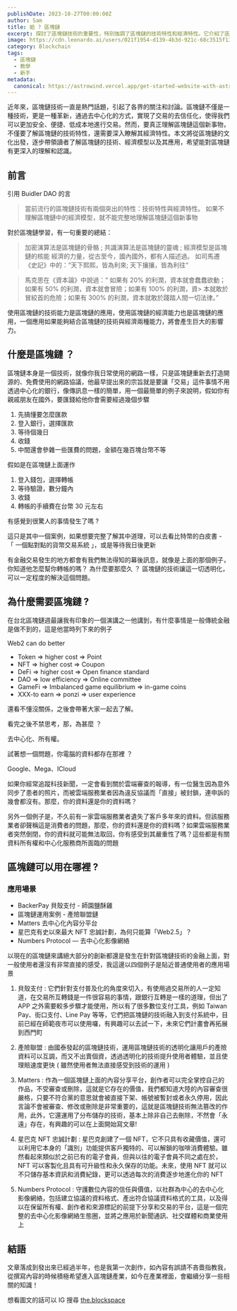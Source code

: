 ```yaml
---
publishDate: 2023-10-27T00:00:00Z
author: Sam
title: 蛤 ? 區塊鏈
excerpt: 探討了區塊鏈技術的重要性，特別強調了區塊鏈的技術特性和經濟特性。它介紹了區塊鏈的運作方式，以及如何在不同應用場景中應用這一技術，包括支付系統、內容分享平台和 NFT 忠誠計劃
image: https://cdn.leonardo.ai/users/021f1954-d139-4b3d-921c-68c3515f13f2/generations/e5b85e61-2d21-45f7-b684-0916c0fdfb32/Leonardo_Diffusion_XL_blockchain_question_mark_abstract_2.jpg?w=512
category: Blockchain
tags:
  - 區塊鏈
  - 教學
  - 新手
metadata:
  canonical: https://astrowind.vercel.app/get-started-website-with-astro-tailwind-css
---
```


近年來，區塊鏈技術一直是熱門話題，引起了各界的關注和討論。區塊鏈不僅是一種技術，更是一種革新，通過去中心化的方式，實現了交易的去信任化，使得我們可以更加安全、便捷、低成本地進行交易。然而，要真正理解區塊鏈這個新事物，不僅要了解區塊鏈的技術特性，還需要深入瞭解其經濟特性。本文將從區塊鏈的文化出發，逐步帶領讀者了解區塊鏈的技術、經濟模型以及其應用，希望能對區塊鏈有更深入的理解和認識。

## 前言

引用 Buidler DAO 的言

> 當前流行的區塊鏈技術有兩個突出的特性：技術特性與經濟特性。 如果不理解區塊鏈中的經濟模型，就不能完整地理解區塊鏈這個新事物

對於區塊鏈學習，有一句重要的總結：

> 加密演算法是區塊鏈的骨骼 ; 共識演算法是區塊鏈的靈魂 ; 經濟模型是區塊鏈的核能
> 經濟的力量，從古至今，國內國外，都有人描述過。 如司馬遷《史記》中的：“天下熙熙，皆為利來; 天下攘攘，皆為利往“

> 馬克思在《資本論》中說過：“ 如果有 20% 的利潤，資本就會蠢蠢欲動；如果有 50% 的利潤，資本就會冒險；如果有 100% 的利潤，資> 本就敢於冒絞首的危險；如果有 300% 的利潤，資本就敢於踐踏人間一切法律。”

使用區塊鏈的技術能力是區塊鏈的應用，使用區塊鏈的經濟能力也是區塊鏈的應用，一個應用如果能夠結合區塊鏈的技術與經濟兩種能力，將會產生巨大的影響力。

## 什麼是區塊鏈 ？

區塊鏈本身是一個技術，就像你我日常使用的網路一樣，只是區塊鏈重新去打造開源的、免費使用的網路協議，他最早提出來的宗旨就是要讓「交易」這件事情不用透過中心化的銀行，像傳訊息一樣的簡單，用一個最簡單的例子來說明，假如你有親戚朋友在國外，要匯錢給他你會需要經過幾個步驟

1. 先搞懂要怎麼匯款
2. 登入銀行，選擇匯款
3. 等待個幾日
4. 收錢
5. 中間還會參雜一些匯費的問題，金額在幾百塊台幣不等

假如是在區塊鏈上面運作

1. 登入錢包，選擇轉帳
2. 等待驗證，數分鐘內
3. 收錢
4. 轉帳的手續費在台幣 30 元左右

有感覺到很驚人的事情發生了嗎 ?

這只是其中一個案例，如果想要完整了解其中道理，可以去看比特幣的白皮書 - 「 一個點對點的貨幣交易系統 」，或是等待我日後更新

有金融交易發生的地方都會有我們無法得知的幕後訊息，就像是上面的那個例子，你知道他怎麼幫你轉帳的嗎？ 為什麼要那麼久 ？ 區塊鏈的技術讓這一切透明化，可以一定程度的解決這個問題。

## 為什麼需要區塊鏈 ?

在台北區塊鏈週最讓我有印象的一個演講之一他講到，有什麼事情是一般傳統金融是做不到的，這是他當時列下來的例子

Web2 can do better

- Token => higher cost => Point
- NFT => higher cost => Coupon
- DeFi => higher cost => Open finance standard
- DAO => low efficiency => Online committee
- GameFi => Imbalanced game equilibrium => in-game coins
- XXX-to earn => ponzi => user experience

還看不懂沒關係，之後會帶著大家一起去了解。

看完之後不禁思考，那，為甚麼 ？

去中心化、所有權。

試著想一個問題，你電腦的資料都存在那裡 ？

Google、Mega、ICloud

如果你經常追蹤科技新聞，一定會看到關於雲端審查的報導，有一位醫生因為意外同步了患者的照片，而被雲端服務業者因為違反協議而「直接」被封鎖，連申訴的幾會都沒有。那麼，你的資料還是你的資料嗎？

另外一個例子是，不久前有一家雲端服務業者遺失了客戶多年來的資料。但該服務業者卻聲稱這是消費者的問題，那麼，你的資料還是你的資料嗎？如果雲端服務業者突然倒閉，你的資料就可能無法取回，你有感受到其嚴重性了嗎？這些都是有關資料所有權和中心化服務商所面臨的問題

## 區塊鏈可以用在哪裡 ?

### 應用場景

- BackerPay 貝殼支付 - 師園鹽酥雞
- 區塊鏈運用案例 - 產險聯盟鏈
- Matters 去中心化內容分平台
- 星巴克有史以來最大 NFT 忠誠計劃，為何只能算「Web2.5」？
- Numbers Protocol — 去中心化影像網絡

以現在的區塊鏈來講絕大部分的創新都還是發生在針對區塊鏈技術的金融上面，對一般使用者還沒有非常直接的感受，我這邊以四個例子是貼近普通使用者的應用場景

1. 貝殼支付 : 它們針對支付普及化的角度來切入，有使用過交易所的人一定知道，在交易所互轉錢是一件很容易的事情，跟銀行互轉是一樣的道理，但出了 APP 之外需要較多步驟才能使用，所以有了很多數位支付工具，例如 Taiwan Pay、街口支付、Line Pay 等等，它們把區塊鏈的技術融入到支付系統中，目前已經在師範夜市可以使用囉，有興趣可以去試一下，未來它們計畫會再拓展到西門町

2. 產險聯盟 : 由國泰發起的區塊鏈技術，運用區塊鏈技術的透明化讓用戶的產險資料可以互調，而又不出賣個資，透過透明化的技術提升使用者體驗，並且使理賠速度更快 ( 雖然使用者無法直接感受到技術的運用 )

3. Matters : 作為一個區塊鏈上面的內容分享平台，創作者可以完全掌控自己的作品，不受審查或刪除，這就是它存在的價值，我們都知道大陸的內容審查很嚴格，只要不符合黨的意思就會被直接下架、帳號被暫封或者永久停用，因此言論不會被審查、修改或刪除是非常重要的，這就是區塊鏈技術無法篡改的作用，此外，它還運用了分布儲存的技術，基本上除非自己去刪除，不然會「永遠」存在，有興趣的可以在上面開始寫文章!

4. 星巴克 NFT 忠誠計劃 : 星巴克創建了一個 NFT，它不只具有收藏價值，還可以利用它本身的「識別」功能提供客戶獨特的、可以解鎖的咖啡消費體驗。雖然看起來類似於之前已有的電子會員，但與以往的電子會員不同之處在於，NFT 可以客製化且具有可升級性和永久保存的功能。未來，使用 NFT 就可以不只儲存基本資訊和消費紀錄，更可以透過每次的消費逐步地進化你的 NFT

5. Numbers Protocol : 守護數位內容的信任與價值，以社群為中心的去中心化影像網絡，包括建立協議的資料格式、產出符合協議資料格式的工具，以及得以在保留所有權、創作者和來源標記的前提下分享和交易的平台，這是一個完整的去中心化影像網絡生態圈，並將之應用於新聞通訊、社交媒體和商業使用上

## 結語

文章落成到發出來已經過半年，也是我第一次創作，如內容有誤請不吝嗇指教我，從撰寫內容的時候積極希望進入區塊鏈產業，如今在產業裡面，會繼續分享一些相關的知識！

想看圖文的話可以 IG 搜尋 [the.blockspace](https://www.instagram.com/the.blockspace)
